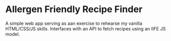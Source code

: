 # Allergen Friendly Recipe Finder
A simple web app serving as aan exercise to rehearse my vanilla HTML/CSS/JS skills. Interfaces with an API to fetch recipes using an IIFE JS model. 
